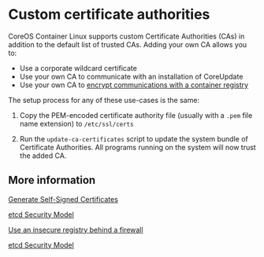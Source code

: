 # Custom certificate authorities

CoreOS Container Linux supports custom Certificate Authorities (CAs) in addition to the default list of trusted CAs. Adding your own CA allows you to:

- Use a corporate wildcard certificate
- Use your own CA to communicate with an installation of CoreUpdate
- Use your own CA to [encrypt communications with a container registry](registry-authentication.md)

The setup process for any of these use-cases is the same:

1. Copy the PEM-encoded certificate authority file (usually with a `.pem` file name extension) to `/etc/ssl/certs`

2. Run the `update-ca-certificates` script to update the system bundle of Certificate Authorities. All programs running on the system will now trust the added CA.

## More information

[Generate Self-Signed Certificates](generate-self-signed-certificates.md)

[etcd Security Model](https://github.com/coreos/etcd/blob/master/Documentation/op-guide/security.md)

[Use an insecure registry behind a firewall](registry-authentication.md#using-a-registry-without-ssl-configured)

[etcd Security Model]({{site.baseurl}}/etcd/docs/latest/security.html)
